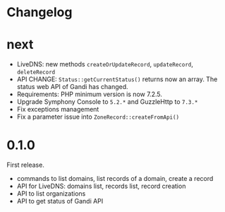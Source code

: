 # Changelog


# next

- LiveDNS: new methods `createOrUpdateRecord`, `updateRecord`, `deleteRecord`
- API CHANGE: `Status::getCurrentStatus()` returns now an array. The status web API of Gandi has changed.
- Requirements: PHP minimum version is now 7.2.5.
- Upgrade Symphony Console to `5.2.*` and GuzzleHttp to `7.3.*`
- Fix exceptions management
- Fix a parameter issue into `ZoneRecord::createFromApi()`

# 0.1.0

First release.

- commands to list domains, list records of a domain, create a record
- API for LiveDNS: domains list, records list, record creation
- API to list organizations
- API to get status of Gandi API
